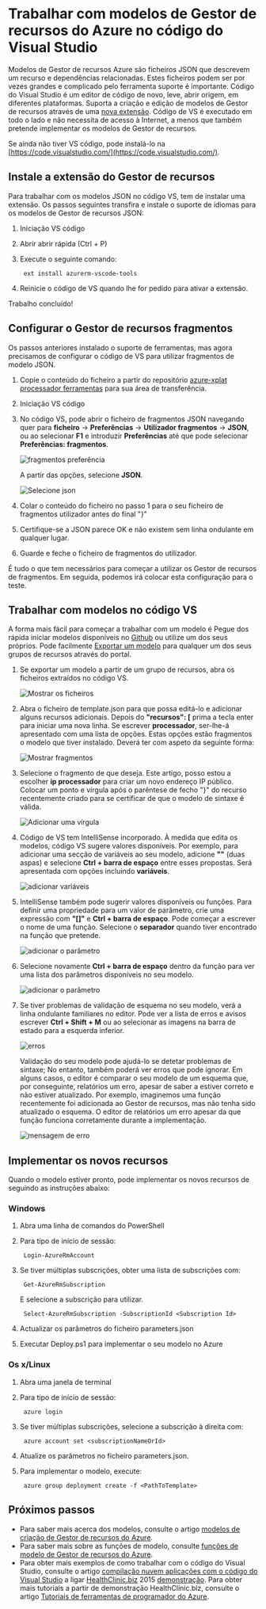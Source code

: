<properties
   pageTitle="Utilizar o código de VS com modelos de Gestor de recursos | Microsoft Azure"
   description="Mostra como configurar o código do Visual Studio para criar modelos de Gestor de recursos do Azure."
   services="azure-resource-manager"
   documentationCenter="na"
   authors="cmatskas"
   manager="timlt"
   editor="tysonn"/>

<tags
   ms.service="azure-resource-manager"
   ms.devlang="na"
   ms.topic="get-started-article"
   ms.tgt_pltfrm="na"
   ms.workload="na"
   ms.date="09/26/2016"
   ms.author="chmatsk;tomfitz"/>

# <a name="working-with-azure-resource-manager-templates-in-visual-studio-code"></a>Trabalhar com modelos de Gestor de recursos do Azure no código do Visual Studio

Modelos de Gestor de recursos Azure são ficheiros JSON que descrevem um recurso e dependências relacionadas. Estes ficheiros podem ser por vezes grandes e complicado pelo ferramenta suporte é importante. Código do Visual Studio é um editor de código de novo, leve, abrir origem, em diferentes plataformas. Suporta a criação e edição de modelos de Gestor de recursos através de uma [nova extensão](https://marketplace.visualstudio.com/items?itemName=msazurermtools.azurerm-vscode-tools). Código de VS é executado em todo o lado e não necessita de acesso à Internet, a menos que também pretende implementar os modelos de Gestor de recursos.

Se ainda não tiver VS código, pode instalá-lo na [https://code.visualstudio.com/](https://code.visualstudio.com/).

## <a name="install-the-resource-manager-extension"></a>Instale a extensão do Gestor de recursos

Para trabalhar com os modelos JSON no código VS, tem de instalar uma extensão. Os passos seguintes transfira e instale o suporte de idiomas para os modelos de Gestor de recursos JSON:

1. Iniciação VS código 
2. Abrir abrir rápida (Ctrl + P) 
3. Execute o seguinte comando: 

        ext install azurerm-vscode-tools

4. Reinicie o código de VS quando lhe for pedido para ativar a extensão. 

 Trabalho concluído!

## <a name="set-up-resource-manager-snippets"></a>Configurar o Gestor de recursos fragmentos

Os passos anteriores instalado o suporte de ferramentas, mas agora precisamos de configurar o código de VS para utilizar fragmentos de modelo JSON.

1. Copie o conteúdo do ficheiro a partir do repositório [azure-xplat processador ferramentas](https://raw.githubusercontent.com/Azure/azure-xplat-arm-tooling/master/VSCode/armsnippets.json) para sua área de transferência.
2. Iniciação VS código 
3. No código VS, pode abrir o ficheiro de fragmentos JSON navegando quer para **ficheiro** -> **Preferências** -> **Utilizador fragmentos** -> **JSON**, ou ao selecionar **F1** e introduzir **Preferências** até que pode selecionar **Preferências: fragmentos**.

    ![fragmentos preferência](./media/resource-manager-vs-code/preferences-snippets.png)

    A partir das opções, selecione **JSON**.

    ![Selecione json](./media/resource-manager-vs-code/select-json.png)

4. Colar o conteúdo do ficheiro no passo 1 para o seu ficheiro de fragmentos utilizador antes do final "}" 
5. Certifique-se a JSON parece OK e não existem sem linha ondulante em qualquer lugar. 
6. Guarde e feche o ficheiro de fragmentos do utilizador.

É tudo o que tem necessários para começar a utilizar os Gestor de recursos de fragmentos. Em seguida, podemos irá colocar esta configuração para o teste.

## <a name="work-with-template-in-vs-code"></a>Trabalhar com modelos no código VS

A forma mais fácil para começar a trabalhar com um modelo é Pegue dos rápida iniciar modelos disponíveis no [Github](https://github.com/Azure/azure-quickstart-templates) ou utilize um dos seus próprios. Pode facilmente [Exportar um modelo](resource-manager-export-template.md) para qualquer um dos seus grupos de recursos através do portal. 

1. Se exportar um modelo a partir de um grupo de recursos, abra os ficheiros extraídos no código VS.

    ![Mostrar os ficheiros](./media/resource-manager-vs-code/show-files.png)

2. Abra o ficheiro de template.json para que possa editá-lo e adicionar alguns recursos adicionais. Depois do **"recursos": [** prima a tecla enter para iniciar uma nova linha. Se escrever **processador**, ser-lhe-á apresentado com uma lista de opções. Estas opções estão fragmentos o modelo que tiver instalado. Deverá ter com aspeto da seguinte forma: 

    ![Mostrar fragmentos](./media/resource-manager-vs-code/type-snippets.png)

3. Selecione o fragmento de que deseja. Este artigo, posso estou a escolher **ip processador** para criar um novo endereço IP público. Colocar um ponto e vírgula após o parêntese de fecho "}" do recurso recentemente criado para se certificar de que o modelo de sintaxe é válida.

     ![Adicionar uma vírgula](./media/resource-manager-vs-code/add-comma.png)

4. Código de VS tem IntelliSense incorporado. À medida que edita os modelos, código VS sugere valores disponíveis. Por exemplo, para adicionar uma secção de variáveis ao seu modelo, adicione **""** (duas aspas) e selecione **Ctrl + barra de espaço** entre esses propostas. Será apresentada com opções incluindo **variáveis**.

    ![adicionar variáveis](./media/resource-manager-vs-code/add-variables.png)

5. IntelliSense também pode sugerir valores disponíveis ou funções. Para definir uma propriedade para um valor de parâmetro, crie uma expressão com **"[]"** e **Ctrl + barra de espaço**. Pode começar a escrever o nome de uma função. Selecione o **separador** quando tiver encontrado na função que pretende.

    ![adicionar o parâmetro](./media/resource-manager-vs-code/select-parameters.png)

6. Selecione novamente **Ctrl + barra de espaço** dentro da função para ver uma lista dos parâmetros disponíveis no seu modelo.

    ![adicionar o parâmetro](./media/resource-manager-vs-code/select-avail-parameters.png)

7. Se tiver problemas de validação de esquema no seu modelo, verá a linha ondulante familiares no editor. Pode ver a lista de erros e avisos escrever **Ctrl + Shift + M** ou ao selecionar as imagens na barra de estado para a esquerda inferior.

    ![erros](./media/resource-manager-vs-code/errors.png)

    Validação do seu modelo pode ajudá-lo se detetar problemas de sintaxe; No entanto, também poderá ver erros que pode ignorar. Em alguns casos, o editor é comparar o seu modelo de um esquema que, por conseguinte, relatórios um erro, apesar de saber a estiver correto e não estiver atualizado. Por exemplo, imaginemos uma função recentemente foi adicionada ao Gestor de recursos, mas não tenha sido atualizado o esquema. O editor de relatórios um erro apesar da que função funciona corretamente durante a implementação.

    ![mensagem de erro](./media/resource-manager-vs-code/unrecognized-function.png)

## <a name="deploy-your-new-resources"></a>Implementar os novos recursos

Quando o modelo estiver pronto, pode implementar os novos recursos de seguindo as instruções abaixo: 

### <a name="windows"></a>Windows

1. Abra uma linha de comandos do PowerShell 
2. Para tipo de início de sessão: 

        Login-AzureRmAccount 

3. Se tiver múltiplas subscrições, obter uma lista de subscrições com:

        Get-AzureRmSubscription

    E selecione a subscrição para utilizar.
   
        Select-AzureRmSubscription -SubscriptionId <Subscription Id>

4. Actualizar os parâmetros do ficheiro parameters.json
5. Executar Deploy.ps1 para implementar o seu modelo no Azure

### <a name="osxlinux"></a>Os x/Linux

1. Abra uma janela de terminal 
2. Para tipo de início de sessão:

        azure login 

3. Se tiver múltiplas subscrições, selecione a subscrição à direita com:

        azure account set <subscriptionNameOrId> 

4. Atualize os parâmetros no ficheiro parameters.json.
5. Para implementar o modelo, execute:

        azure group deployment create -f <PathToTemplate> 

## <a name="next-steps"></a>Próximos passos

- Para saber mais acerca dos modelos, consulte o artigo [modelos de criação de Gestor de recursos do Azure](resource-group-authoring-templates.md).
- Para saber mais sobre as funções de modelo, consulte [funções de modelo de Gestor de recursos do Azure](resource-group-template-functions.md).
- Para obter mais exemplos de como trabalhar com o código do Visual Studio, consulte o artigo [compilação nuvem aplicações com o código do Visual Studio](https://github.com/Microsoft/HealthClinic.biz/wiki/Build-cloud-apps-with-Visual-Studio-Code) a ligar [HealthClinic.biz](https://github.com/Microsoft/HealthClinic.biz) 2015 [demonstração](https://blogs.msdn.microsoft.com/visualstudio/2015/12/08/connectdemos-2015-healthclinic-biz/). Para obter mais tutoriais a partir de demonstração HealthClinic.biz, consulte o artigo [Tutoriais de ferramentas de programador do Azure](https://github.com/Microsoft/HealthClinic.biz/wiki/Azure-Developer-Tools-Quickstarts).
